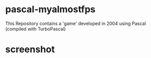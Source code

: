 # pascal-myalmostfps
This Repository contains a 'game' developed in 2004 using Pascal (compiled with TurboPascal)

# screenshot
